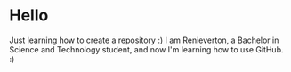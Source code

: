 # Hello
Just learning how to create a repository :)
I am Renieverton, a Bachelor in Science and Technology student, and now I'm learning how to use GitHub. :)
